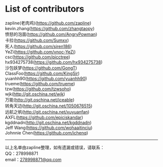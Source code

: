 List of contributors
====================

zapline(老肉鸡)(https://github.com/zapline)  
kevin.zhang(https://github.com/zhangtaopy)  
愤怒的泡面(https://github.com/AngryPowman)  
卡拉(https://github.com/Sumxx)  
死人(https://github.com/siren186)  
YeZi(https://github.com/vnoc-YeZi)  
csc(https://github.com/picctree)  
hx934275738(https://github.com/hx934275738)  
沙包妖梦(https://github.com/GongT)  
ClassFoo(https://github.com/KingSir)  
yuanhh90(https://github.com/yuanhh90)  
trueme(https://github.com/trueme)  
tzw(https://github.com/tzwsoho)  
wjk(http://git.oschina.net/wjk)  
万能(http://git.oschina.net/iceable)  
转角天边(http://git.oschina.net/1050676515)  
远航之帆(http://git.oschina.net/xuyuanfan)  
AXFL(https://github.com/epiciskandar)  
kgddnadn(http://git.oschina.net/kgddnadn)  
Jeff Wang(https://github.com/wohaaitinciu)  
Johnnie Chen(https://github.com/ichenq)  
  
--------------
以上名单由zapline整理，如有遗漏或错误，请联系：  
QQ：278998871  
email：278998871@qq.com  
  